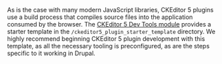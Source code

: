 As is the case with many modern JavaScript libraries, CKEditor 5 plugins use a build process that compiles source files into the application consumed by the browser. The [CKEditor 5 Dev Tools module](https://www.drupal.org/project/ckeditor5%5Fdev) provides a starter template in the `/ckeditor5_plugin_starter_template` directory. We highly recommend beginning CKEditor 5 plugin development with this template, as all the necessary tooling is preconfigured, as are the steps specific to it working in Drupal.